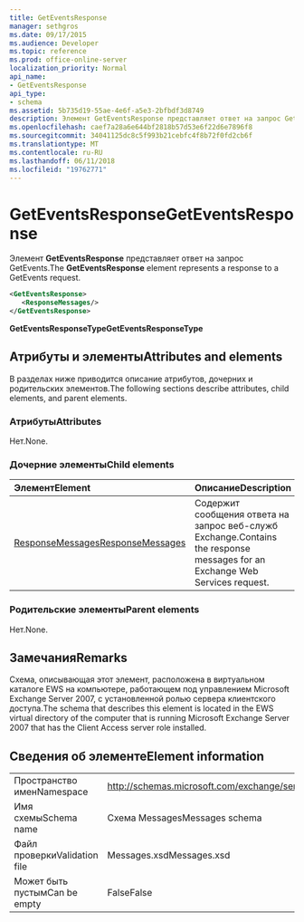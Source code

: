 ```yaml
---
title: GetEventsResponse
manager: sethgros
ms.date: 09/17/2015
ms.audience: Developer
ms.topic: reference
ms.prod: office-online-server
localization_priority: Normal
api_name:
- GetEventsResponse
api_type:
- schema
ms.assetid: 5b735d19-55ae-4e6f-a5e3-2bfbdf3d8749
description: Элемент GetEventsResponse представляет ответ на запрос GetEvents.
ms.openlocfilehash: caef7a28a6e644bf2818b57d53e6f22d6e7896f8
ms.sourcegitcommit: 34041125dc8c5f993b21cebfc4f8b72f0fd2cb6f
ms.translationtype: MT
ms.contentlocale: ru-RU
ms.lasthandoff: 06/11/2018
ms.locfileid: "19762771"
---
```

# <a name="geteventsresponse"></a><span data-ttu-id="6b416-103">GetEventsResponse</span><span class="sxs-lookup"><span data-stu-id="6b416-103">GetEventsResponse</span></span>

<span data-ttu-id="6b416-104">Элемент **GetEventsResponse** представляет ответ на запрос GetEvents.</span><span class="sxs-lookup"><span data-stu-id="6b416-104">The **GetEventsResponse** element represents a response to a GetEvents request.</span></span> 
  
```xml
<GetEventsResponse>
   <ResponseMessages/>
</GetEventsResponse>
```

 <span data-ttu-id="6b416-105">**GetEventsResponseType**</span><span class="sxs-lookup"><span data-stu-id="6b416-105">**GetEventsResponseType**</span></span>
## <a name="attributes-and-elements"></a><span data-ttu-id="6b416-106">Атрибуты и элементы</span><span class="sxs-lookup"><span data-stu-id="6b416-106">Attributes and elements</span></span>

<span data-ttu-id="6b416-107">В разделах ниже приводится описание атрибутов, дочерних и родительских элементов.</span><span class="sxs-lookup"><span data-stu-id="6b416-107">The following sections describe attributes, child elements, and parent elements.</span></span>
  
### <a name="attributes"></a><span data-ttu-id="6b416-108">Атрибуты</span><span class="sxs-lookup"><span data-stu-id="6b416-108">Attributes</span></span>

<span data-ttu-id="6b416-109">Нет.</span><span class="sxs-lookup"><span data-stu-id="6b416-109">None.</span></span>
  
### <a name="child-elements"></a><span data-ttu-id="6b416-110">Дочерние элементы</span><span class="sxs-lookup"><span data-stu-id="6b416-110">Child elements</span></span>

|<span data-ttu-id="6b416-111">**Элемент**</span><span class="sxs-lookup"><span data-stu-id="6b416-111">**Element**</span></span>|<span data-ttu-id="6b416-112">**Описание**</span><span class="sxs-lookup"><span data-stu-id="6b416-112">**Description**</span></span>|
|:-----|:-----|
|[<span data-ttu-id="6b416-113">ResponseMessages</span><span class="sxs-lookup"><span data-stu-id="6b416-113">ResponseMessages</span></span>](responsemessages.md) <br/> |<span data-ttu-id="6b416-114">Содержит сообщения ответа на запрос веб-служб Exchange.</span><span class="sxs-lookup"><span data-stu-id="6b416-114">Contains the response messages for an Exchange Web Services request.</span></span>  <br/> |
   
### <a name="parent-elements"></a><span data-ttu-id="6b416-115">Родительские элементы</span><span class="sxs-lookup"><span data-stu-id="6b416-115">Parent elements</span></span>

<span data-ttu-id="6b416-116">Нет.</span><span class="sxs-lookup"><span data-stu-id="6b416-116">None.</span></span>
  
## <a name="remarks"></a><span data-ttu-id="6b416-117">Замечания</span><span class="sxs-lookup"><span data-stu-id="6b416-117">Remarks</span></span>

<span data-ttu-id="6b416-118">Схема, описывающая этот элемент, расположена в виртуальном каталоге EWS на компьютере, работающем под управлением Microsoft Exchange Server 2007, с установленной ролью сервера клиентского доступа.</span><span class="sxs-lookup"><span data-stu-id="6b416-118">The schema that describes this element is located in the EWS virtual directory of the computer that is running Microsoft Exchange Server 2007 that has the Client Access server role installed.</span></span>
  
## <a name="element-information"></a><span data-ttu-id="6b416-119">Сведения об элементе</span><span class="sxs-lookup"><span data-stu-id="6b416-119">Element information</span></span>

|||
|:-----|:-----|
|<span data-ttu-id="6b416-120">Пространство имен</span><span class="sxs-lookup"><span data-stu-id="6b416-120">Namespace</span></span>  <br/> |http://schemas.microsoft.com/exchange/services/2006/messages  <br/> |
|<span data-ttu-id="6b416-121">Имя схемы</span><span class="sxs-lookup"><span data-stu-id="6b416-121">Schema name</span></span>  <br/> |<span data-ttu-id="6b416-122">Схема Messages</span><span class="sxs-lookup"><span data-stu-id="6b416-122">Messages schema</span></span>  <br/> |
|<span data-ttu-id="6b416-123">Файл проверки</span><span class="sxs-lookup"><span data-stu-id="6b416-123">Validation file</span></span>  <br/> |<span data-ttu-id="6b416-124">Messages.xsd</span><span class="sxs-lookup"><span data-stu-id="6b416-124">Messages.xsd</span></span>  <br/> |
|<span data-ttu-id="6b416-125">Может быть пустым</span><span class="sxs-lookup"><span data-stu-id="6b416-125">Can be empty</span></span>  <br/> |<span data-ttu-id="6b416-126">False</span><span class="sxs-lookup"><span data-stu-id="6b416-126">False</span></span>  <br/> |
   


